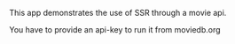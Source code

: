 This app demonstrates the use of SSR through a movie api.

You have to provide an api-key to run it from moviedb.org


